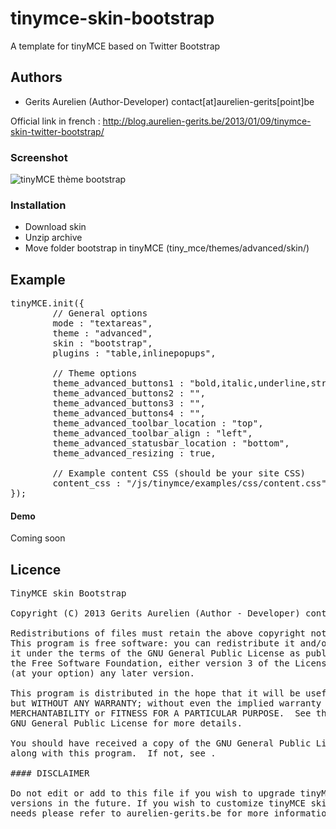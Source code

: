 tinymce-skin-bootstrap
======================

A template for tinyMCE based on Twitter Bootstrap

Authors
-------

 * Gerits Aurelien (Author-Developer) contact[at]aurelien-gerits[point]be

Official link in french : http://blog.aurelien-gerits.be/2013/01/09/tinymce-skin-twitter-bootstrap/

### Screenshot

![tinyMCE thème bootstrap](http://blog.aurelien-gerits.be/wp-content/uploads/2013/01/skin-tinymce-bootstrap-2013-1-9.png "tinyMCE thème bootstrap")

### Installation
 * Download skin
 * Unzip archive
 * Move folder bootstrap in tinyMCE (tiny_mce/themes/advanced/skin/)


Example
---------------------
<pre>
tinyMCE.init({
        // General options
        mode : "textareas",
        theme : "advanced",
        skin : "bootstrap",
        plugins : "table,inlinepopups",

        // Theme options
        theme_advanced_buttons1 : "bold,italic,underline,strikethrough,|,justifyleft,justifycenter,justifyright,justifyfull,|,styleselect,formatselect,|,table,removeformat,code",
        theme_advanced_buttons2 : "",
        theme_advanced_buttons3 : "",
        theme_advanced_buttons4 : "",
        theme_advanced_toolbar_location : "top",
        theme_advanced_toolbar_align : "left",
        theme_advanced_statusbar_location : "bottom",
        theme_advanced_resizing : true,

        // Example content CSS (should be your site CSS)
        content_css : "/js/tinymce/examples/css/content.css"
});
</pre>

#### Demo
Coming soon

Licence
------------

<pre>
TinyMCE skin Bootstrap

Copyright (C) 2013 Gerits Aurelien (Author - Developer) contact[at]aurelien-gerits[point]be

Redistributions of files must retain the above copyright notice.
This program is free software: you can redistribute it and/or modify
it under the terms of the GNU General Public License as published by
the Free Software Foundation, either version 3 of the License, or
(at your option) any later version.

This program is distributed in the hope that it will be useful,
but WITHOUT ANY WARRANTY; without even the implied warranty of
MERCHANTABILITY or FITNESS FOR A PARTICULAR PURPOSE.  See the
GNU General Public License for more details.

You should have received a copy of the GNU General Public License
along with this program.  If not, see <http://www.gnu.org/licenses/>.

#### DISCLAIMER

Do not edit or add to this file if you wish to upgrade tinyMCE skin Bootstrap to newer
versions in the future. If you wish to customize tinyMCE skin Bootstrap for your
needs please refer to aurelien-gerits.be for more information.
</pre>
